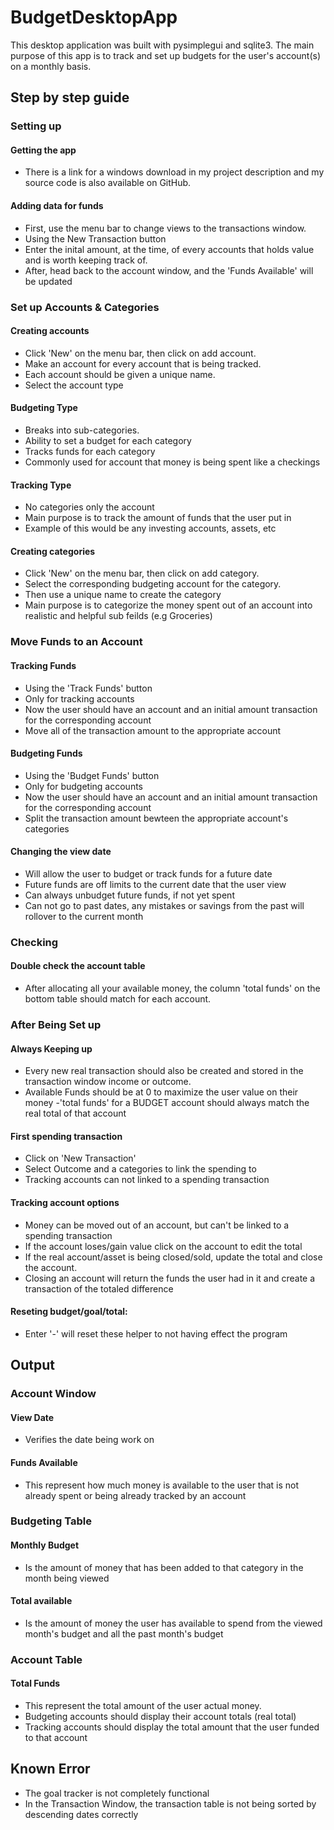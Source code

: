 # BudgetDesktopApp
This desktop application was built with pysimplegui and sqlite3. The main purpose of this app
is to track and set up budgets for the user's account(s) on a monthly basis.
## Step by step guide
### Setting up
#### Getting the app 
- There is a link for a windows download in my project description and my source code is also available on GitHub.
#### Adding data for funds
- First, use the menu bar to change views to the transactions window.
- Using the New Transaction button
- Enter the inital amount, at the time, of every accounts that holds value and is worth keeping track of.
- After, head back to the account window, and the 'Funds Available' will be updated
### Set up Accounts & Categories
#### Creating accounts
- Click 'New' on the menu bar, then click on add account. 
- Make an account for every account that is being tracked. 
- Each account should be given a unique name.
- Select the account type
#### Budgeting Type
- Breaks into sub-categories.
- Ability to set a budget for each category
- Tracks funds for each category
- Commonly used for account that money is being spent like a checkings
#### Tracking Type
- No categories only the account
- Main purpose is to track the amount of funds that the user put in
- Example of this would be any investing accounts, assets, etc
#### Creating categories 
- Click 'New' on the menu bar, then click on add category.
- Select the corresponding budgeting account for the category.
- Then use a unique name to create the category
- Main purpose is to categorize the money spent out of an account into realistic and helpful sub feilds (e.g Groceries)
### Move Funds to an Account
#### Tracking Funds
- Using the 'Track Funds' button
- Only for tracking accounts
- Now the user should have an account and an initial amount transaction for the corresponding account
- Move all of the transaction amount to the appropriate account
#### Budgeting Funds
- Using the 'Budget Funds' button
- Only for budgeting accounts
- Now the user should have an account and an initial amount transaction for the corresponding account
- Split the transaction amount bewteen the appropriate account's categories
#### Changing the view date
- Will allow the user to budget or track funds for a future date
- Future funds are off limits to the current date that the user view
- Can always unbudget future funds, if not yet spent
- Can not go to past dates, any mistakes or savings from the past will rollover to the current month
### Checking
#### Double check the account table
- After allocating all your available money, the column 'total funds' on the bottom table should match for each account.
### After Being Set up
#### Always Keeping up
- Every new real transaction should also be created and stored in the transaction window income or outcome.
- Available Funds should be at 0 to maximize the user value on their money 
-'total funds' for a BUDGET account should always match the real total of that account
#### First spending transaction
- Click on 'New Transaction'
- Select Outcome and a categories to link the spending to
- Tracking accounts can not linked to a spending transaction
#### Tracking account options
- Money can be moved out of an account, but can't be linked to a spending transaction
- If the account loses/gain value click on the account to edit the total
- If the real account/asset is being closed/sold, update the total and close the account.
- Closing an account will return the funds the user had in it and create a transaction of the totaled difference
#### Reseting budget/goal/total:
- Enter '-' will reset these helper to not having effect the program
## Output
### Account Window
#### View Date
- Verifies the date being work on
#### Funds Available
- This represent how much money is available to the user that is not already spent or being already tracked by an account
### Budgeting Table
#### Monthly Budget
- Is the amount of money that has been added to that category in the month being viewed
#### Total available 
- Is the amount of money the user has available to spend from the viewed month's budget and all the past month's budget
### Account Table
#### Total Funds
- This represent the total amount of the user actual money.
- Budgeting accounts should display their account totals (real total)
- Tracking accounts should display the total amount that the user funded to that account
## Known Error
- The goal tracker is not completely functional
- In the Transaction Window, the transaction table is not being sorted by descending dates correctly
